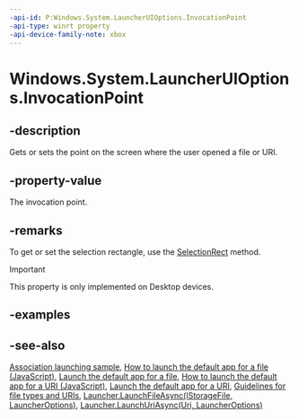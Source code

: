 ```yaml
---
-api-id: P:Windows.System.LauncherUIOptions.InvocationPoint
-api-type: winrt property
-api-device-family-note: xbox
---
```


<!-- Property syntax
public Windows.Foundation.IReference<Windows.Foundation.Point> InvocationPoint { get;  set; }
-->

# Windows.System.LauncherUIOptions.InvocationPoint

## -description
Gets or sets the point on the screen where the user opened a file or URI.

## -property-value
The invocation point.

## -remarks
To get or set the selection rectangle, use the [SelectionRect](launcheruioptions_selectionrect.md) method.



> [!IMPORTANT]
> This property is only implemented on Desktop devices.

## -examples

## -see-also
[Association launching sample](https://github.com/microsoftarchive/msdn-code-gallery-microsoft/tree/master/Official%20Windows%20Platform%20Sample/Windows%208.1%20Store%20app%20samples/99866-Windows%208.1%20Store%20app%20samples/Association%20launching%20sample), [How to launch the default app for a file (JavaScript)](https://docs.microsoft.com/previous-versions/windows/apps/hh452687(v=win.10)), [Launch the default app for a file](https://docs.microsoft.com/windows/uwp/launch-resume/launch-the-default-app-for-a-file), [How to launch the default app for a URI (JavaScript)](https://docs.microsoft.com/previous-versions/windows/apps/hh452690(v=win.10)), [Launch the default app for a URI](https://docs.microsoft.com/windows/uwp/launch-resume/launch-default-app), [Guidelines for file types and URIs](https://docs.microsoft.com/windows/uwp/files/index), [Launcher.LaunchFileAsync(IStorageFile, LauncherOptions)](launcher_launchfileasync_1480137410.md), [Launcher.LaunchUriAsync(Uri, LauncherOptions)](launcher_launchuriasync_68890748.md)
